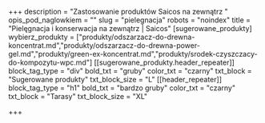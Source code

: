 +++
description = "Zastosowanie produktów Saicos na zewnątrz "
opis_pod_naglowkiem = ""
slug = "pielegnacja"
robots = "noindex"
title = "Pielęgnacja i konserwacja na zewnątrz | Saicos"
[sugerowane_produkty]
wybierz_produkty = ["produkty/odszarzacz-do-drewna-koncentrat.md","produkty/odszarzacz-do-drewna-power-gel.md","produkty/green-ex-koncentrat.md","produkty/srodek-czyszczacy-do-kompozytu-wpc.md"]
[[sugerowane_produkty.header_repeater]]
block_tag_type = "div"
bold_txt = "gruby"
color_txt = "czarny"
txt_block = "Sugerowane produkty"
txt_block_size = "L"
[[header_repeater]]
block_tag_type = "h1"
bold_txt = "bardzo gruby"
color_txt = "czarny"
txt_block = "Tarasy"
txt_block_size = "XL"

+++
